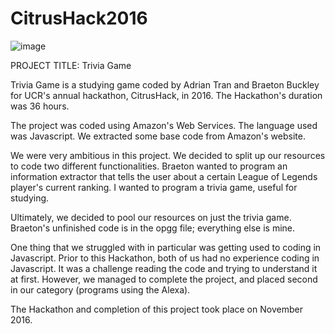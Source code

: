 # CitrusHack2016

![image](https://user-images.githubusercontent.com/14877762/55057723-37b3fd00-5027-11e9-9864-65e3d2f4104a.png)

PROJECT TITLE: Trivia Game

Trivia Game is a studying game coded by Adrian Tran and Braeton Buckley for
UCR's annual hackathon, CitrusHack, in 2016. The Hackathon's duration was 36 hours.

The project was coded using Amazon's Web Services. The language used was
Javascript. We extracted some base code from Amazon's website.

We were very ambitious in this project. We decided to split up our resources
to code two different functionalities. Braeton wanted to program an information
extractor that tells the user about a certain League of Legends player's
current ranking. I wanted to program a trivia game, useful for studying.

Ultimately, we decided to pool our resources on just the trivia game.
Braeton's unfinished code is in the opgg file; everything else is mine.

One thing that we struggled with in particular was getting used to coding in
Javascript. Prior to this Hackathon, both of us had no experience coding
in Javascript. It was a challenge reading the code and trying to understand
it at first. However, we managed to complete the project, and placed second
in our category (programs using the Alexa).

The Hackathon and completion of this project took place on November 2016.
